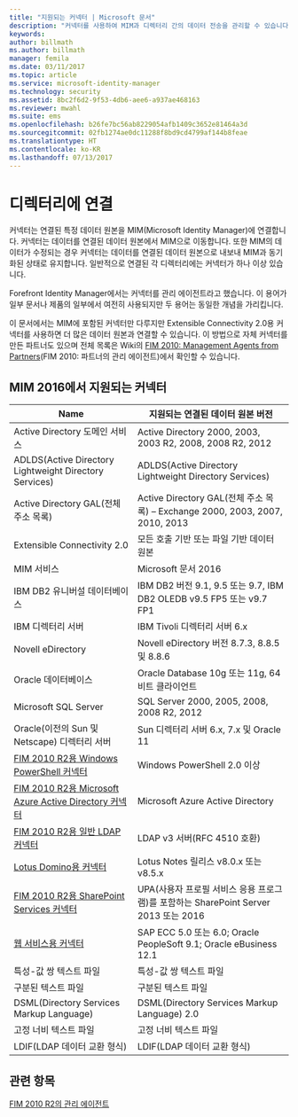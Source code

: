 ```yaml
---
title: "지원되는 커넥터 | Microsoft 문서"
description: "커넥터를 사용하여 MIM과 디렉터리 간의 데이터 전송을 관리할 수 있습니다."
keywords: 
author: billmath
ms.author: billmath
manager: femila
ms.date: 03/11/2017
ms.topic: article
ms.service: microsoft-identity-manager
ms.technology: security
ms.assetid: 8bc2f6d2-9f53-4db6-aee6-a937ae468163
ms.reviewer: mwahl
ms.suite: ems
ms.openlocfilehash: b26fe7bc56ab8229054afb1409c3652e81464a3d
ms.sourcegitcommit: 02fb1274ae0dc11288f8bd9cd4799af144b8feae
ms.translationtype: HT
ms.contentlocale: ko-KR
ms.lasthandoff: 07/13/2017
---
```

# <a name="connect-to-your-directories"></a>디렉터리에 연결

커넥터는 연결된 특정 데이터 원본을 MIM(Microsoft Identity Manager)에 연결합니다. 커넥터는 데이터를 연결된 데이터 원본에서 MIM으로 이동합니다. 또한 MIM의 데이터가 수정되는 경우 커넥터는 데이터를 연결된 데이터 원본으로 내보내 MIM과 동기화된 상태로 유지합니다. 일반적으로 연결된 각 디렉터리에는 커넥터가 하나 이상 있습니다.

Forefront Identity Manager에서는 커넥터를 관리 에이전트라고 했습니다. 이 용어가 일부 문서나 제품의 일부에서 여전히 사용되지만 두 용어는 동일한 개념을 가리킵니다.

이 문서에서는 MIM에 포함된 커넥터만 다루지만 Extensible Connectivity 2.0용 커넥터를 사용하면 더 많은 데이터 원본과 연결할 수 있습니다. 이 방법으로 자체 커넥터를 만든 파트너도 있으며 전체 목록은 Wiki의 [FIM 2010: Management Agents from Partners](http://social.technet.microsoft.com/wiki/contents/articles/1589.fim-2010-management-agents-from-partners.aspx)(FIM 2010: 파트너의 관리 에이전트)에서 확인할 수 있습니다.

## <a name="supported-connectors-in-mim-2016"></a>MIM 2016에서 지원되는 커넥터

| Name | 지원되는 연결된 데이터 원본 버전 |
| ---- | ----------------------------------------------- |
| Active Directory 도메인 서비스 | Active Directory 2000, 2003, 2003 R2, 2008, 2008 R2, 2012 |
| ADLDS(Active Directory Lightweight Directory Services) | ADLDS(Active Directory Lightweight Directory Services) |
| Active Directory GAL(전체 주소 목록) | Active Directory GAL(전체 주소 목록) – Exchange 2000, 2003, 2007, 2010, 2013 |
| Extensible Connectivity 2.0 | 모든 호출 기반 또는 파일 기반 데이터 원본 |
| MIM 서비스 | Microsoft 문서 2016 |
| IBM DB2 유니버설 데이터베이스 | IBM DB2 버전 9.1, 9.5 또는 9.7, IBM DB2 OLEDB v9.5 FP5 또는 v9.7 FP1 |
| IBM 디렉터리 서버 | IBM Tivoli 디렉터리 서버 6.x |
| Novell eDirectory | Novell eDirectory 버전 8.7.3, 8.8.5 및 8.8.6 |
| Oracle 데이터베이스 | Oracle Database 10g 또는 11g, 64비트 클라이언트 |
| Microsoft SQL Server | SQL Server 2000, 2005, 2008, 2008 R2, 2012 |
| Oracle(이전의 Sun 및 Netscape) 디렉터리 서버 | Sun 디렉터리 서버 6.x, 7.x 및 Oracle 11 |
| [FIM 2010 R2용 Windows PowerShell 커넥터](https://msdn.microsoft.com/en-us/library/dn640417.aspx) | Windows PowerShell 2.0 이상 |
| [FIM 2010 R2용 Microsoft Azure Active Directory 커넥터](https://msdn.microsoft.com/en-us/library/dn511001.aspx) | Microsoft Azure Active Directory |
| [FIM 2010 R2용 일반 LDAP 커넥터](https://msdn.microsoft.com/en-us/library/dn510997.aspx) | LDAP v3 서버(RFC 4510 호환) |
| [Lotus Domino용 커넥터](https://msdn.microsoft.com/en-us/library/hh859750.aspx) | Lotus Notes 릴리스 v8.0.x 또는 v8.5.x |
| [FIM 2010 R2용 SharePoint Services 커넥터](https://msdn.microsoft.com/en-us/library/dn511003.aspx) | UPA(사용자 프로필 서비스 응용 프로그램)를 포함하는 SharePoint Server 2013 또는 2016 |
| [웹 서비스용 커넥터](https://www.microsoft.com/en-us/download/details.aspx?id=51495) | SAP ECC 5.0 또는 6.0; Oracle PeopleSoft 9.1; Oracle eBusiness 12.1 |
| 특성-값 쌍 텍스트 파일 | 특성-값 쌍 텍스트 파일 |
| 구분된 텍스트 파일 | 구분된 텍스트 파일 |
| DSML(Directory Services Markup Language) | DSML(Directory Services Markup Language) 2.0 |
| 고정 너비 텍스트 파일 | 고정 너비 텍스트 파일 |
| LDIF(LDAP 데이터 교환 형식) | LDIF(LDAP 데이터 교환 형식) |

## <a name="related-topics"></a>관련 항목

[FIM 2010 R2의 관리 에이전트](https://technet.microsoft.com/library/jj133885.aspx)
